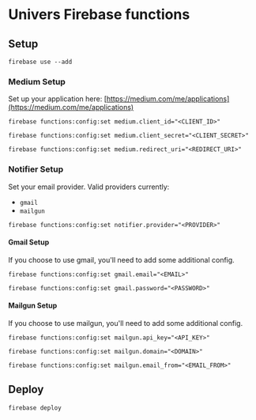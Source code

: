 # Univers Firebase functions

## Setup

`firebase use --add`

### Medium Setup

Set up your application here: [https://medium.com/me/applications](https://medium.com/me/applications)

`firebase functions:config:set medium.client_id="<CLIENT_ID>"`

`firebase functions:config:set medium.client_secret="<CLIENT_SECRET>"`

`firebase functions:config:set medium.redirect_uri="<REDIRECT_URI>"`

### Notifier Setup

Set your email provider. Valid providers currently:

- `gmail`
- `mailgun`

`firebase functions:config:set notifier.provider="<PROVIDER>"`

#### Gmail Setup

If you choose to use gmail, you'll need to add some additional config.

`firebase functions:config:set gmail.email="<EMAIL>"`

`firebase functions:config:set gmail.password="<PASSWORD>"`

#### Mailgun Setup

If you choose to use mailgun, you'll need to add some additional config.

`firebase functions:config:set mailgun.api_key="<API_KEY>"`

`firebase functions:config:set mailgun.domain="<DOMAIN>"`

`firebase functions:config:set mailgun.email_from="<EMAIL_FROM>"`

## Deploy

`firebase deploy`
